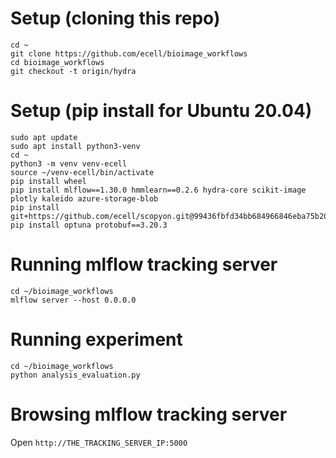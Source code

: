 # Setup (cloning this repo)
```
cd ~
git clone https://github.com/ecell/bioimage_workflows
cd bioimage_workflows
git checkout -t origin/hydra
```

# Setup (pip install for Ubuntu 20.04)
```
sudo apt update
sudo apt install python3-venv
cd ~
python3 -m venv venv-ecell
source ~/venv-ecell/bin/activate
pip install wheel
pip install mlflow==1.30.0 hmmlearn==0.2.6 hydra-core scikit-image plotly kaleido azure-storage-blob
pip install git+https://github.com/ecell/scopyon.git@99436fbfd34bb684966846eba75b206c2806f69c
pip install optuna protobuf==3.20.3
```

# Running mlflow tracking server
```
cd ~/bioimage_workflows
mlflow server --host 0.0.0.0
```

# Running experiment
```
cd ~/bioimage_workflows
python analysis_evaluation.py
```

# Browsing mlflow tracking server
Open `http://THE_TRACKING_SERVER_IP:5000`
